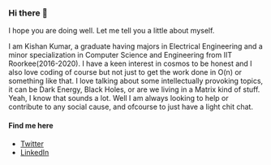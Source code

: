 ### Hi there 👋

I hope you are doing well. Let me tell you a little about myself.

I am Kishan Kumar, a graduate having majors in Electrical Engineering and a minor specialization in Computer Science and Engineering from IIT Roorkee(2016-2020). I have a keen interest in cosmos to be honest and I also love coding of course but not just to get the work done in O(n) or something like that. I love talking about some intellectually provoking topics, it can be Dark Energy, Black Holes, or are we living in a Matrix kind of stuff. Yeah, I know that sounds a lot. Well I am always looking to help or contribute to any social cause, and ofcourse to just have a light chit chat.

#### Find me here
<ul>
  <li> <a href="https://twitter.com/KishanIamLegend">Twitter</a> </li>
  <li> <a href="https://www.linkedin.com/in/kishankumarchandravanshi/">LinkedIn</a> </li>
</ul>
   
<!--
**confusedconsciousness/confusedconsciousness** is a ✨ _special_ ✨ repository because its `README.md` (this file) appears on your GitHub profile.

Here are some ideas to get you started:

- 🔭 I’m currently working on ...
- 🌱 I’m currently learning ...
- 👯 I’m looking to collaborate on ...
- 🤔 I’m looking for help with ...
- 💬 Ask me about ...
- 📫 How to reach me: ...
- 😄 Pronouns: ...
- ⚡ Fun fact: ...
-->
